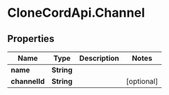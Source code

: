 # CloneCordApi.Channel

## Properties

Name | Type | Description | Notes
------------ | ------------- | ------------- | -------------
**name** | **String** |  | 
**channelId** | **String** |  | [optional] 


